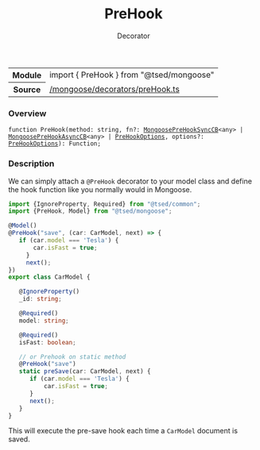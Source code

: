 
<header class="symbol-info-header"><h1 id="prehook">PreHook</h1><label class="symbol-info-type-label decorator">Decorator</label></header>
<!-- summary -->
<section class="symbol-info"><table class="is-full-width"><tbody><tr><th>Module</th><td><div class="lang-typescript"><span class="token keyword">import</span> { PreHook }&nbsp;<span class="token keyword">from</span>&nbsp;<span class="token string">"@tsed/mongoose"</span></div></td></tr><tr><th>Source</th><td><a href="https://github.com/Romakita/ts-express-decorators/blob/v4.17.3/src//mongoose/decorators/preHook.ts#L0-L0">/mongoose/decorators/preHook.ts</a></td></tr></tbody></table></section>
<!-- overview -->


### Overview


<pre><code class="typescript-lang ">function <span class="token function">PreHook</span><span class="token punctuation">(</span>method<span class="token punctuation">:</span> <span class="token keyword">string</span><span class="token punctuation">,</span> fn?<span class="token punctuation">:</span> <a href="#api/mongoose/mongooseprehooksynccb"><span class="token">MongoosePreHookSyncCB</span></a><<span class="token keyword">any</span>> | <a href="#api/mongoose/mongooseprehookasynccb"><span class="token">MongoosePreHookAsyncCB</span></a><<span class="token keyword">any</span>> | <a href="#api/mongoose/prehookoptions"><span class="token">PreHookOptions</span></a><span class="token punctuation">,</span> options?<span class="token punctuation">:</span> <a href="#api/mongoose/prehookoptions"><span class="token">PreHookOptions</span></a><span class="token punctuation">)</span><span class="token punctuation">:</span> Function<span class="token punctuation">;</span></code></pre>


<!-- Parameters -->

<!-- Description -->


### Description

We can simply attach a `@PreHook` decorator to your model class and
define the hook function like you normally would in Mongoose.

```typescript
import {IgnoreProperty, Required} from "@tsed/common";
import {PreHook, Model} from "@tsed/mongoose";

@Model()
@PreHook("save", (car: CarModel, next) => {
   if (car.model === 'Tesla') {
       car.isFast = true;
     }
     next();
})
export class CarModel {

   @IgnoreProperty()
   _id: string;

   @Required()
   model: string;

   @Required()
   isFast: boolean;

   // or Prehook on static method
   @PreHook("save")
   static preSave(car: CarModel, next) {
      if (car.model === 'Tesla') {
          car.isFast = true;
      }
      next();
   }
}
```

This will execute the pre-save hook each time a `CarModel` document is saved.

<!-- Members -->

